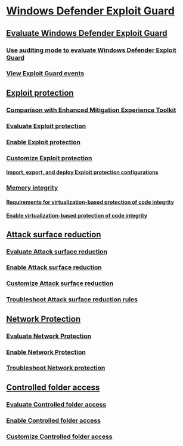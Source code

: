# [Windows Defender Exploit Guard](windows-defender-exploit-guard.md)

## [Evaluate Windows Defender Exploit Guard](evaluate-windows-defender.md)
### [Use auditing mode to evaluate Windows Defender Exploit Guard](audit-windows-defender.md)
### [View Exploit Guard events](event-views.md)

## [Exploit protection](exploit-protection.md)
### [Comparison with Enhanced Mitigation Experience Toolkit](emet-exploit-protection.md)
### [Evaluate Exploit protection](evaluate-exploit-protection.md)
### [Enable Exploit protection](enable-exploit-protection.md)
### [Customize Exploit protection](customize-exploit-protection.md)
#### [Import, export, and deploy Exploit protection configurations](import-export-exploit-protection-emet-xml.md)
### [Memory integrity](memory-integrity.md)
#### [Requirements for virtualization-based protection of code integrity](requirements-and-deployment-planning-guidelines-for-virtualization-based-protection-of-code-integrity.md)
#### [Enable virtualization-based protection of code integrity](enable-virtualization-based-protection-of-code-integrity.md)
## [Attack surface reduction](attack-surface-reduction.md)
### [Evaluate Attack surface reduction](evaluate-attack-surface-reduction.md)
### [Enable Attack surface reduction](enable-attack-surface-reduction.md)
### [Customize Attack surface reduction](customize-attack-surface-reduction.md)
### [Troubleshoot Attack surface reduction rules](troubleshoot-asr.md)
## [Network Protection](network-protection.md)
### [Evaluate Network Protection](evaluate-network-protection.md)
### [Enable Network Protection](enable-network-protection.md)
### [Troubleshoot Network protection](troubleshoot-np.md)
## [Controlled folder access](controlled-folders.md)
### [Evaluate Controlled folder access](evaluate-controlled-folder-access.md)
### [Enable Controlled folder access](enable-controlled-folders.md)
### [Customize Controlled folder access](customize-controlled-folders.md)
